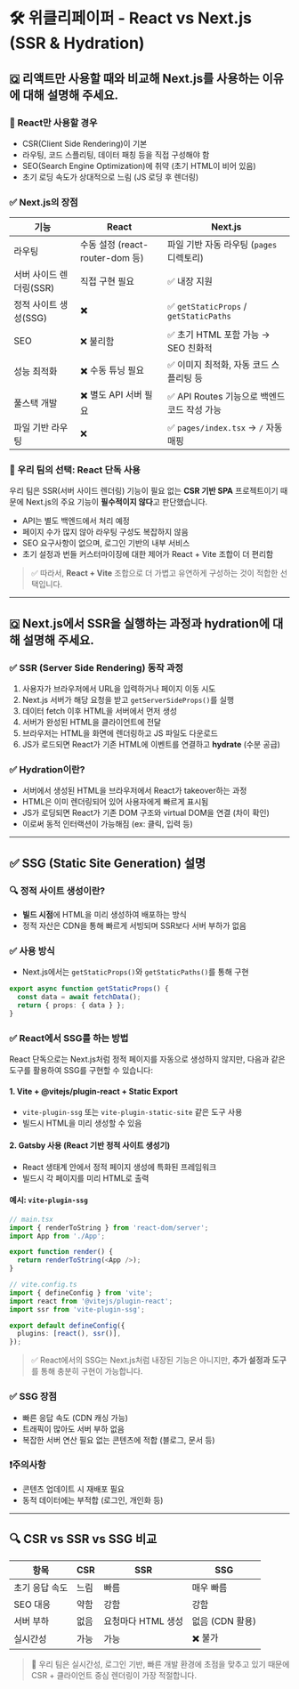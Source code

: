 # 🛠️ 위클리페이퍼 - React vs Next.js (SSR & Hydration)

## 🇶 리액트만 사용할 때와 비교해 Next.js를 사용하는 이유에 대해 설명해 주세요.

### 📌 React만 사용할 경우

- CSR(Client Side Rendering)이 기본
- 라우팅, 코드 스플리팅, 데이터 패칭 등을 직접 구성해야 함
- SEO(Search Engine Optimization)에 취약 (초기 HTML이 비어 있음)
- 초기 로딩 속도가 상대적으로 느림 (JS 로딩 후 렌더링)

### ✅ Next.js의 장점

| 기능                    | React                           | Next.js                                      |
| ----------------------- | ------------------------------- | -------------------------------------------- |
| 라우팅                  | 수동 설정 (react-router-dom 등) | 파일 기반 자동 라우팅 (`pages` 디렉토리)     |
| 서버 사이드 렌더링(SSR) | 직접 구현 필요                  | ✅ 내장 지원                                 |
| 정적 사이트 생성(SSG)   | ✖️                              | ✅ `getStaticProps` / `getStaticPaths`       |
| SEO                     | ❌ 불리함                       | ✅ 초기 HTML 포함 가능 → SEO 친화적          |
| 성능 최적화             | ✖️ 수동 튜닝 필요               | ✅ 이미지 최적화, 자동 코드 스플리팅 등      |
| 풀스택 개발             | ✖️ 별도 API 서버 필요           | ✅ API Routes 기능으로 백엔드 코드 작성 가능 |
| 파일 기반 라우팅        | ❌                              | ✅ `pages/index.tsx` → `/` 자동 매핑         |

### 🤔 우리 팀의 선택: **React 단독 사용**

우리 팀은 SSR(서버 사이드 렌더링) 기능이 필요 없는 **CSR 기반 SPA** 프로젝트이기 때문에 Next.js의 주요 기능이 **필수적이지 않다**고 판단했습니다.

- API는 별도 백엔드에서 처리 예정
- 페이지 수가 많지 않아 라우팅 구성도 복잡하지 않음
- SEO 요구사항이 없으며, 로그인 기반의 내부 서비스
- 초기 설정과 번들 커스터마이징에 대한 제어가 React + Vite 조합이 더 편리함

> ✅ 따라서, **React + Vite** 조합으로 더 가볍고 유연하게 구성하는 것이 적합한 선택입니다.

---

## 🇶 Next.js에서 SSR을 실행하는 과정과 hydration에 대해 설명해 주세요.

### ✅ SSR (Server Side Rendering) 동작 과정

1. 사용자가 브라우저에서 URL을 입력하거나 페이지 이동 시도
2. Next.js 서버가 해당 요청을 받고 `getServerSideProps()`를 실행
3. 데이터 fetch 이후 HTML을 서버에서 먼저 생성
4. 서버가 완성된 HTML을 클라이언트에 전달
5. 브라우저는 HTML을 화면에 렌더링하고 JS 파일도 다운로드
6. JS가 로드되면 React가 기존 HTML에 이벤트를 연결하고 **hydrate** (수분 공급)

### ✅ Hydration이란?

- 서버에서 생성된 HTML을 브라우저에서 React가 takeover하는 과정
- HTML은 이미 렌더링되어 있어 사용자에게 빠르게 표시됨
- JS가 로딩되면 React가 기존 DOM 구조와 virtual DOM을 연결 (차이 확인)
- 이로써 동적 인터랙션이 가능해짐 (ex: 클릭, 입력 등)

---

## ✅ SSG (Static Site Generation) 설명

### 🔍 정적 사이트 생성이란?

- **빌드 시점**에 HTML을 미리 생성하여 배포하는 방식
- 정적 자산은 CDN을 통해 빠르게 서빙되며 SSR보다 서버 부하가 없음

### ✅ 사용 방식

- Next.js에서는 `getStaticProps()`와 `getStaticPaths()`를 통해 구현

```ts
export async function getStaticProps() {
  const data = await fetchData();
  return { props: { data } };
}
```

### ✅ React에서 SSG를 하는 방법

React 단독으로는 Next.js처럼 정적 페이지를 자동으로 생성하지 않지만, 다음과 같은 도구를 활용하여 SSG를 구현할 수 있습니다:

#### 1. **Vite + @vitejs/plugin-react + Static Export**

- `vite-plugin-ssg` 또는 `vite-plugin-static-site` 같은 도구 사용
- 빌드시 HTML을 미리 생성할 수 있음

#### 2. **Gatsby 사용** (React 기반 정적 사이트 생성기)

- React 생태계 안에서 정적 페이지 생성에 특화된 프레임워크
- 빌드시 각 페이지를 미리 HTML로 출력

#### 예시: `vite-plugin-ssg`

```ts
// main.tsx
import { renderToString } from 'react-dom/server';
import App from './App';

export function render() {
  return renderToString(<App />);
}
```

```ts
// vite.config.ts
import { defineConfig } from 'vite';
import react from '@vitejs/plugin-react';
import ssr from 'vite-plugin-ssg';

export default defineConfig({
  plugins: [react(), ssr()],
});
```

> ✅ React에서의 SSG는 Next.js처럼 내장된 기능은 아니지만, **추가 설정과 도구**를 통해 충분히 구현이 가능합니다.

### ✅ SSG 장점

- 빠른 응답 속도 (CDN 캐싱 가능)
- 트래픽이 많아도 서버 부하 없음
- 복잡한 서버 연산 필요 없는 콘텐츠에 적합 (블로그, 문서 등)

### ❗주의사항

- 콘텐츠 업데이트 시 재배포 필요
- 동적 데이터에는 부적합 (로그인, 개인화 등)

---

## 🔍 CSR vs SSR vs SSG 비교

| 항목           | CSR  | SSR                | SSG             |
| -------------- | ---- | ------------------ | --------------- |
| 초기 응답 속도 | 느림 | 빠름               | 매우 빠름       |
| SEO 대응       | 약함 | 강함               | 강함            |
| 서버 부하      | 없음 | 요청마다 HTML 생성 | 없음 (CDN 활용) |
| 실시간성       | 가능 | 가능               | ✖️ 불가         |

> 📌 우리 팀은 실시간성, 로그인 기반, 빠른 개발 환경에 초점을 맞추고 있기 때문에 CSR + 클라이언트 중심 렌더링이 가장 적절합니다.
